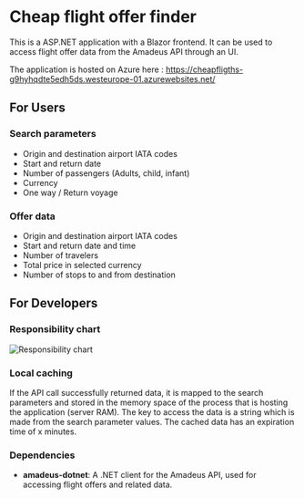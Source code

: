 # Cheap flight offer finder

This is a ASP.NET application with a Blazor frontend. It can be used to access flight offer data from the Amadeus API through an UI.

The application is hosted on Azure here : 
https://cheapfligths-g9hyhqdte5edh5ds.westeurope-01.azurewebsites.net/

## For Users

### Search parameters
 - Origin and destination airport IATA codes
 - Start and return date
 - Number of passengers (Adults, child, infant)
 - Currency
 - One way / Return voyage

### Offer data
 - Origin and destination airport IATA codes
 - Start and return date and time
 - Number of travelers
 - Total price in selected currency
 - Number of stops to and from destination

## For Developers

### Responsibility chart

![Responsibility chart](https://imgur.com/OjbjXf8.png)
### Local caching
If the API call successfully returned data, it is mapped to the search parameters and stored in the memory space of the process that is hosting the application (server RAM). The key to access the data is a string which is made from the search parameter values. The cached data has an expiration time of x minutes.

### Dependencies
-  **amadeus-dotnet**: A .NET client for the Amadeus API, used for accessing flight offers and related data.
